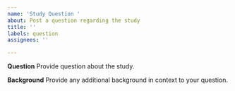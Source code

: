 ```yaml
---
name: 'Study Question '
about: Post a question regarding the study
title: ''
labels: question
assignees: ''

---
```


**Question**
Provide question about the study.

**Background**
Provide any additional background in context to your question.
